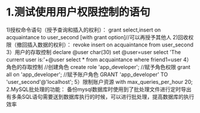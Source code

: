 # 1.测试使用用户权限控制的语句
1)授权命令语句（授予查询和插入的权利）：
grant select,insert on acquaintance to user_second
[with grant option]//可以再授予其他人
2)回收权限（撤回插入数据的权利）：
revoke insert on acquaintance from user_second
3）用户的存取控制
declare @user char(30)
set @user=user
select 'The current user is:'+@user
select * from acquaintance
where friend1=user
4）角色的存取控制
//创建角色
create role 'app_developer';
//赋予角色权限
grant all on 'app_developer';
//赋予账户角色
GRANT 'app_developer' TO 'user_second'@'localhost';
5）限制账户资源
with max_queries_per_hour 20;
2.MySQL批处理的功能：
备份mysql数据库时使用到了批处理文件进行定时导出
有多条SQL语句需要送到数据库执行的时候，可以进行批处理，提高数据库的执行效率
